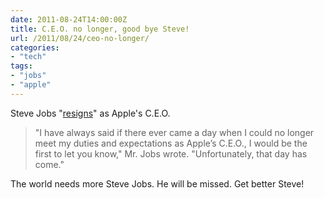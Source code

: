 ```yaml
---
date: 2011-08-24T14:00:00Z
title: C.E.O. no longer, good bye Steve!
url: /2011/08/24/ceo-no-longer/
categories:
- "tech"
tags:
- "jobs"
- "apple"
---
```


Steve Jobs "[resigns](http://bits.blogs.nytimes.com/2011/08/24/steve-jobs-resigns-as-apple-chief-executive/?pagemode=print)" as Apple's C.E.O.

> "I have always said if there ever came a day when I could no longer meet my duties and expectations as Apple’s C.E.O., I would be the first to let you know," Mr. Jobs wrote. "Unfortunately, that day has come."

The world needs more Steve Jobs. He will be missed. Get better Steve!
